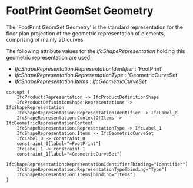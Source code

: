FootPrint GeomSet Geometry
==========================

The 'FootPrint GeomSet Geometry' is the standard representation for the floor plan projection of the geometric representation of elements, comprising of mainly 2D curves

The following attribute values for the _IfcShapeRepresentation_ holding this geometric representation are used:

* _IfcShapeRepresentation_._RepresentationIdentifier_ : 'FootPrint'
* _IfcShapeRepresentation_._RepresentationType_ : 'GeometricCurveSet'
* _IfcShapeRepresentation_._Items_ : _IfcGeometricCurveSet_

```
concept {
    IfcProduct:Representation -> IfcProductDefinitionShape
    IfcProductDefinitionShape:Representations -> IfcShapeRepresentation
    IfcShapeRepresentation:RepresentationIdentifier -> IfcLabel_0
    IfcShapeRepresentation:ContextOfItems -> IfcGeometricRepresentationContext
    IfcShapeRepresentation:RepresentationType -> IfcLabel_1
    IfcShapeRepresentation:Items -> IfcGeometricCurveSet
    IfcLabel_0 -> constraint_0
    constraint_0[label="=FootPrint"]
    IfcLabel_1 -> constraint_1
    constraint_1[label="=GeometricCurveSet"]
    IfcShapeRepresentation:RepresentationIdentifier[binding="Identifier"]
    IfcShapeRepresentation:RepresentationType[binding="Type"]
    IfcShapeRepresentation:Items[binding="Items"]
}
```
